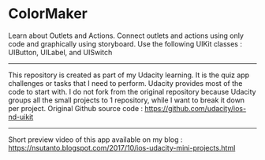 # ColorMaker

Learn about Outlets and Actions. Connect outlets and actions using only code and graphically using storyboard. Use the following UIKit classes : UIButton, UILabel, and UISwitch

*****
This repository is created as part of my Udacity learning. It is the quiz app challenges or tasks that I need to perform. Udacity provides most of the code to start with. I do not fork from the original repository because Udacity groups all the small projects to 1 repository, while I want to break it down per project. Original Github source code : https://github.com/udacity/ios-nd-uikit
*****
Short preview video of this app available on my blog : https://nsutanto.blogspot.com/2017/10/ios-udacity-mini-projects.html

